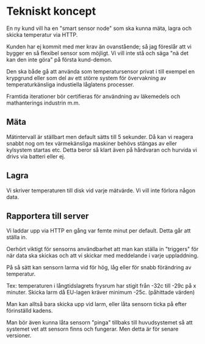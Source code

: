 # Tekniskt koncept
En ny kund vill ha en "smart sensor node" som ska kunna mäta, lagra och skicka temperatur via HTTP. 

Kunden har ej kommit med mer krav än ovanstående; så jag föreslår att vi bygger en så flexibel sensor som möjligt. Vi vill inte stå och säga "nä det kan den inte göra" på första kund-demon.

Den ska både gå att använda som temperatursensor privat i till exempel en krypgrund eller som del av ett större system för övervakning av temperaturkänsliga industiella låglatens processer.

Framtida iterationer bör certifieras för användning av läkemedels och mathanterings industrin m.m.

## Mäta
Mätintervall är ställbart men default sätts till 5 sekunder. Då kan vi reagera snabbt nog om tex värmekänsliga maskiner behövs stängas av eller kylsystem startas etc.
Detta beror så klart även på hårdvaran och hurvida vi drivs via batteri eller ej.

## Lagra
Vi skriver temperaturen till disk vid varje mätvärde. Vi vill inte förlora någon data.

## Rapportera till server
Vi laddar upp via HTTP en gång var femte minut per default. Detta går att ställa in. 

Oerhört viktigt för sensorns användbarhet att man kan ställa in "triggers" för när data ska skickas och att vi skickar med meddelande i varje uppladdning.

På så sätt kan sensorn larma vid för hög, låg eller för snabb förändring av temperatur.

Tex: temperaturen i långtidslagrets frysrum har stigit från -32c till -29c på x minuter. Skicka larm då EU-lagen kräver minimum -25c. (påhittade värden)

Man kan alltså bara skicka upp vid larm, eller låta sensorn ticka på efter förinställd kadens.

Man bör även kunna låta sensorn "pinga" tillbaks till huvudsystemet så att systemet vet att sensorn finns och fungerar. Men detta är för senare versioner.
